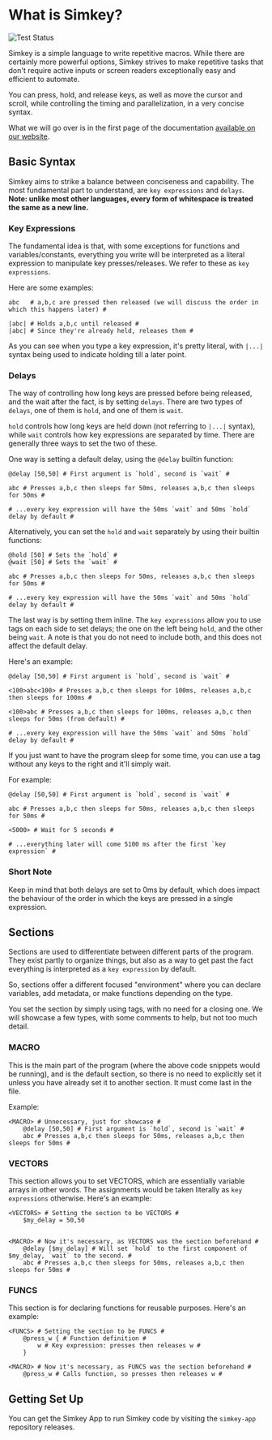# What is Simkey?
![Test Status](https://img.shields.io/badge/Tests-Failed-red)

Simkey is a simple language to write repetitive macros. While there are certainly more powerful options, Simkey strives to make repetitive tasks that don't require active inputs or screen readers exceptionally easy and efficient to automate. 

You can press, hold, and release keys, as well as move the cursor and scroll, while controlling the timing and parallelization, in a very concise syntax.

What we will go over is in the first page of the documentation [available on our website](https://simkey.wiki).

## Basic Syntax

Simkey aims to strike a balance between conciseness and capability. The most fundamental part to understand, are `key expressions` and `delays`.  **Note: unlike most other languages, every form of whitespace is treated the same as a new line.**

### Key Expressions

The fundamental idea is that, with some exceptions for functions and variables/constants, everything you write will be interpreted as a literal expression to manipulate key presses/releases. We refer to these as `key expressions`.

Here are some examples:

```simkey
abc   # a,b,c are pressed then released (we will discuss the order in which this happens later) #

|abc| # Holds a,b,c until released #
|abc| # Since they're already held, releases them #
```

As you can see when you type a key expression, it's pretty literal, with `|...|` syntax being used to indicate holding till a later point.

### Delays

The way of controlling how long keys are pressed before being released, and the wait after the fact, is by setting `delays`. There are two types of `delays`, one of them is `hold`, and one of them is `wait`.

`hold` controls how long keys are held down (not referring to `|...|` syntax), while `wait` controls how key expressions are separated by time. There are generally three ways to set the two of these.

One way is setting a default delay, using the `@delay` builtin function:

```simkey
@delay [50,50] # First argument is `hold`, second is `wait` #

abc # Presses a,b,c then sleeps for 50ms, releases a,b,c then sleeps for 50ms #

# ...every key expression will have the 50ms `wait` and 50ms `hold` delay by default #
```

Alternatively, you can set the `hold` and `wait` separately by using their builtin functions:

```simkey
@hold [50] # Sets the `hold` #
@wait [50] # Sets the `wait` #

abc # Presses a,b,c then sleeps for 50ms, releases a,b,c then sleeps for 50ms #

# ...every key expression will have the 50ms `wait` and 50ms `hold` delay by default #
```

The last way is by setting them inline. The `key expressions` allow you to use tags on each side to set delays; the one on the left being `hold`, and the other being `wait`. A note is that you do not need to include both, and this does not affect the default delay.

Here's an example:

```simkey
@delay [50,50] # First argument is `hold`, second is `wait` #

<100>abc<100> # Presses a,b,c then sleeps for 100ms, releases a,b,c then sleeps for 100ms #

<100>abc # Presses a,b,c then sleeps for 100ms, releases a,b,c then sleeps for 50ms (from default) #

# ...every key expression will have the 50ms `wait` and 50ms `hold` delay by default #
```

If you just want to have the program sleep for some time, you can use a tag without any keys to the right and it'll simply wait.

For example:

```simkey
@delay [50,50] # First argument is `hold`, second is `wait` #

abc # Presses a,b,c then sleeps for 50ms, releases a,b,c then sleeps for 50ms #

<5000> # Wait for 5 seconds #

# ...everything later will come 5100 ms after the first `key expression` #
```

### Short Note

Keep in mind that both delays are set to 0ms by default, which does impact the behaviour of the order in which the keys are pressed in a single expression.

## Sections

Sections are used to differentiate between different parts of the program. They exist partly to organize things, but also as a way to get past the fact everything is interpreted as a `key expression` by default. 

So, sections offer a different focused "environment" where you can declare variables, add metadata, or make functions depending on the type.

You set the section by simply using tags, with no need for a closing one. We will showcase a few types, with some comments to help, but not too much detail.

### MACRO

This is the main part of the program (where the above code snippets would be running), and is the default section, so there is no need to explicitly set it unless you have already set it to another section. It must come last in the file.

Example:

```simkey
<MACRO> # Unnecessary, just for showcase #
    @delay [50,50] # First argument is `hold`, second is `wait` #
    abc # Presses a,b,c then sleeps for 50ms, releases a,b,c then sleeps for 50ms #
```

### VECTORS

This section allows you to set VECTORS, which are essentially variable arrays in other words. The assignments would be taken literally as `key expressions` otherwise. Here's an example:

```simkey
<VECTORS> # Setting the section to be VECTORS #
    $my_delay = 50,50


<MACRO> # Now it's necessary, as VECTORS was the section beforehand #
    @delay [$my_delay] # Will set `hold` to the first component of $my_delay, `wait` to the second. #
    abc # Presses a,b,c then sleeps for 50ms, releases a,b,c then sleeps for 50ms #
```

### FUNCS

This section is for declaring functions for reusable purposes. Here's an example:

```simkey
<FUNCS> # Setting the section to be FUNCS #
    @press_w { # Function definition #
        w # Key expression: presses then releases w #
    }

<MACRO> # Now it's necessary, as FUNCS was the section beforehand #
    @press_w # Calls function, so presses then releases w #
```

## Getting Set Up

You can get the Simkey App to run Simkey code by visiting the `simkey-app` repository releases.